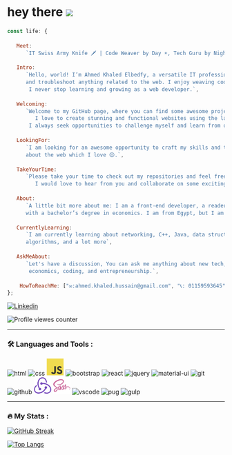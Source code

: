 
   # hey there  <img src="https://media.giphy.com/media/hvRJCLFzcasrR4ia7z/giphy.gif" width="45px"/> 


```javascript
const life: {

   Meet:
      `IT Swiss Army Knife 🗡 | Code Weaver by Day ☀, Tech Guru by Night 🌃 | Always Learning `,

   Intro:
      `Hello, world! I’m Ahmed Khaled Elbedfy, a versatile IT professional who can code, design,
      and troubleshoot anything related to the web. I enjoy weaving code by day and exploring new tech by night.
       I never stop learning and growing as a web developer.`,

   Welcoming:
      `Welcome to my GitHub page, where you can find some awesome projects and repositories.
         I love to create stunning and functional websites using the latest technologies and frameworks.
       I always seek opportunities to challenge myself and learn from others in the web community.`,

   LookingFor:
      `I am looking for an awesome opportunity to craft my skills and to gain proper knowledge
      about the web which I love 😍.`,

   TakeYourTime:
      `Please take your time to check out my repositories and feel free to contact me.
         I would love to hear from you and collaborate on some exciting web projects`,

   About:
      `A little bit more about me: I am a front-end developer, a reader, and a coffee lover
      with a bachelor’s degree in economics. I am from Egypt, but I am always open to new cultures and experiences.`,

   CurrentlyLearning:
      `I am currently learning about networking, C++, Java, data structures,
      algorithms, and a lot more`,

   AskMeAbout:
      `Let's have a discussion, You can ask me anything about new tech, laptops,
       economics, coding, and entrepreneurship.`,

    HowToReachMe: ["✉️:ahmed.khaled.hussain@gmail.com", "📞: 01159593645"],
};


```


[![Linkedin](https://img.shields.io/badge/LinkedIn-0077B5?style=flat&logo=linkedin&logoColor=white)](https://www.linkedin.com/in/AhmedElbedfy/)

<img src="https://komarev.com/ghpvc/?username=AhmedElbedfy&style=flat-square&color=blue" alt="Profile viewes counter"/>

---
<!-- Start Language and Tools -->

### :hammer_and_wrench: Languages and Tools :

<div>
  <img src="https://www.vectorlogo.zone/logos/w3_html5/w3_html5-icon.svg" title="html" alt="html" width="40" height="40"/>
  <img src="https://www.vectorlogo.zone/logos/w3_css/w3_css-icon.svg" title="css" alt="css" width="40" height="40"/>
  <img src="https://raw.githubusercontent.com/devicons/devicon/master/icons/javascript/javascript-original.svg" title="jsvascript" alt="jsvascript" width="40" height="40"/>
  <img src="https://www.vectorlogo.zone/logos/getbootstrap/getbootstrap-icon.svg" title="bootstrap" alt="bootstrap" width="40" height="40"/>
  <img src="https://www.vectorlogo.zone/logos/reactjs/reactjs-icon.svg" title="react" alt="react" width="40" height="40"/>
  <img src="https://www.vectorlogo.zone/logos/jquery/jquery-icon.svg" title="jquery" alt="jquery" width="40" height="40"/>
  <img src="https://raw.githubusercontent.com/detain/svg-logos/aecbca0b533703a389211cddb0ca159a5d50553e/svg/material-ui-1.svg" title="material-ui" alt="material-ui" width="40" height="40"/>
  <img src="https://www.vectorlogo.zone/logos/git-scm/git-scm-icon.svg" title="git" alt="git" width="40" height="40"/>
  <img src="https://www.vectorlogo.zone/logos/github/github-icon.svg" title="github" alt="github" width="40" height="40"/>
  <img src="https://raw.githubusercontent.com/devicons/devicon/master/icons/redux/redux-original.svg" title="redux" alt="redux" width="40" height="40"/>
  <img src="https://raw.githubusercontent.com/devicons/devicon/master/icons/sass/sass-original.svg" title="sass" alt="sass" width="40" height="40"/>
  <img src="https://www.vectorlogo.zone/logos/visualstudio_code/visualstudio_code-icon.svg" title="vscode" alt="vscode" width="40" height="40"/>

  <img src="https://gulpjs.com/img/pug.svg" title="pug" alt="pug" width="40" height="40"/>
  <img src="https://raw.githubusercontent.com/gulpjs/artwork/master/gulp.svg" title="gulp" alt="gulp" width="40" height="40"/>
 
 
</div>
<!-- End Language and Tools -->

---

### :fire: My Stats :

[![GitHub Streak](http://github-readme-streak-stats.herokuapp.com?user=AhmedElbedfy&theme=dark&background=000000)](https://git.io/streak-stats)

[![Top Langs](https://github-readme-stats.vercel.app/api/top-langs/?username=AhmedElbedfy&layout=compact&theme=vision-friendly-dark)](https://github.com/anuraghazra/github-readme-stats)


<!-- ### :writing_hand: Blog Posts : -->

<!--
**AhmedElbedfy/AhmedElbedfy** is a ✨ _special_ ✨ repository because its `README.md` (this file) appears on your GitHub profile.

Here are some ideas to get you started:

- 🔭 I’m currently working on ...
- 🌱 I’m currently learning ...
- 👯 I’m looking to collaborate on ...
- 🤔 I’m looking for help with ...
- 💬 Ask me about ...
- 📫 How to reach me: ...
- 😄 Pronouns: ...
- ⚡ Fun fact: ...
  -->
